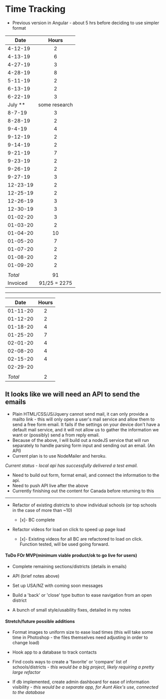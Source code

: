 # Time Tracking

* Previous version in Angular - about 5 hrs before deciding to use simpler format

| Date          | Hours         |
| ------------- |:-------------:|
| 4-12-19       | 2             |
| 4-13-19       | 6             |
| 4-27-19       | 3             |
| 4-28-19       | 8             |
| 5-11-19       | 2             |
| 6-13-19       | 2             |
| 6-22-19       | 3             |
| July **       | some research |
| 8-7-19        | 3             |
| 8-28-19       | 2             |
| 9-4-19        | 4             |
| 9-12-19       | 2             |
| 9-14-19       | 2             |
| 9-21-19       | 7             |
| 9-23-19       | 2             |
| 9-26-19       | 2             |
| 9-27-19       | 3             |
| 12-23-19      | 2             |
| 12-25-19      | 2             |
| 12-26-19      | 3             |
| 12-30-19      | 3             |
| 01-02-20      | 3             |
| 01-03-20      | 2             |
| 01-04-20      | 10            |
| 01-05-20      | 7             |
| 01-07-20      | 2             |
| 01-08-20      | 2             |
| 01-09-20      | 2             |
|               |               |
| *Total*       |            91 |
| Invoiced      |   91/25 = 2275|
---
| Date          | Hours         |
| ------------- |:-------------:|
| 01-11-20      | 2             |
| 01-12-20      | 2             |
| 01-18-20      | 4             |
| 01-25-20      | 7             |
| 02-01-20      | 4             |
| 02-08-20      | 4             |
| 02-15-20      | 4             |
| 02-29-20      |              |
|               |               |
| *Total*       |             2 |



## It looks like we will need an API to send the emails

* Plain HTML/CSS/JS/Jquery cannot send mail, it can only provide a mailto link - this will only open a user's mail service and allow them to send a free form email. It fails if the settings on your device don't have a default mail service, and it will not allow us to gather the information we want or (possibly) send a from reply email.
* Because of the above, I will build out a nodeJS service that will run separately to handle parsing form input and sending out an email. (An API)
* Current plan is to use NodeMailer and heroku.

_Current status - local api has successfully delivered a test email._

* Need to build out form, format email, and connect the information to the api.
* Need to push API live after the above
* Currently finishing out the content for Canada before returning to this

---

* Refactor of existing districts to show individual schools (or top schools in the case of more than ~10)
  * [x]- BC complete

* Refactor videos for load on click to speed up page load
  * [x]- Existing videos for all BC are refactored to load on click. Function tested, will be used going forward.

#### ToDo FOr MVP(minimum viable product/ok to go live for users)


* Complete remaining sections/districts (details in emails)

* API (brief notes above)

* Set up USA/NZ with coming soon messages

* Build a 'back' or 'close' type button to ease navigation from an open district

* A bunch of small style/usability fixes, detailed in my notes

#### Stretch/future possible additions

* Format images to uniform size to ease load times (this will take some time in Photoshop - the files themselves need adjusting in order to change load)

* Hook app to a database to track contacts

* Find cools ways to create a 'favorite' or 'compare' list of schools/districts - _this would be a big project, likely requiring a pretty large refactor_

* If db implemented, create admin dashboard for ease of information visibility - _this would be a separate app, for Aunt Alex's use, connected to the database_